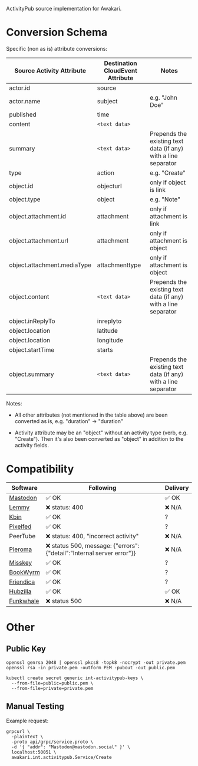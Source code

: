 ActivityPub source implementation for Awakari.

# Conversion Schema

Specific (non as is) attribute conversions:

| Source Activity Attribute   | Destination CloudEvent Attribute | Notes                                                          |
|-----------------------------|----------------------------------|----------------------------------------------------------------|
| actor.id                    | source                           |                                                                |
| actor.name                  | subject                          | e.g. "John Doe"                                                |
| published                   | time                             |                                                                |
| content                     | `<text data>`                    |                                                                |
| summary                     | `<text data>`                    | Prepends the existing text data (if any) with a line separator |
| type                        | action                           | e.g. "Create"                                                  |
| object.id                   | objecturl                        | only if object is link                                         |
| object.type                 | object                           | e.g. "Note"                                                    |
| object.attachment.id        | attachment                       | only if attachment is link                                     |
| object.attachment.url       | attachment                       | only if attachment is object                                   |
| object.attachment.mediaType | attachmenttype                   | only if attachment is object                                   |
| object.content              | `<text data>`                    | Prepends the existing text data (if any) with a line separator |
| object.inReplyTo            | inreplyto                        |
| object.location             | latitude                         |
| object.location             | longitude                        |
| object.startTime            | starts                           |
| object.summary              | `<text data>`                    | Prepends the existing text data (if any) with a line separator |

Notes:

* All other attributes (not mentioned in the table above) are been converted as is, e.g. "duration" -> "duration"

* Activity attribute may be an "object" without an activity type (verb, e.g. "Create"). 
  Then it's also been converted as "object" in addition to the activity fields.

# Compatibility

| Software                                                      | Following                                                            | Delivery |
|---------------------------------------------------------------|----------------------------------------------------------------------|----------|
| [Mastodon](https://en.wikipedia.org/wiki/Mastodon_(software)) | ✅ OK                                                                 | ✅ OK     |
| [Lemmy](https://en.wikipedia.org/wiki/Lemmy_(software))       | ❌ status: 400                                                        | ❌ N/A    |
| [Kbin](https://kbin.socail)                                   | ✅ OK                                                                 | ?        |
| [Pixelfed](https://pixelfed.ru)                               | ✅ OK                                                                 | ?        |
| PeerTube                                                      | ❌ status: 400, "incorrect activity"                                  | ❌ N/A    |
| [Pleroma](https://stereophonic.space)                         | ❌ status 500, message: {"errors":{"detail":"Internal server error"}} | ❌ N/A    |         |
| [Misskey](https://den.raccoon.quest/)                         | ✅ OK                                                                 | ?        |
| [BookWyrm](https://bookwyrm.social)                           | ✅ OK                                                                 | ?        |
| [Friendica](https://venera.social)                            | ✅ OK                                                                 | ?        |
| [Hubzilla](https://libera.site)                               | ✅ OK                                                                 | ✅ OK    |
| [Funkwhale](https://funkwhale.our-space.xyz)                  | ❌ status 500                                                         | ❌ N/A   |          

# Other

## Public Key

```shell
openssl genrsa 2048 | openssl pkcs8 -topk8 -nocrypt -out private.pem
openssl rsa -in private.pem -outform PEM -pubout -out public.pem
```

```shell
kubectl create secret generic int-activitypub-keys \
  --from-file=public=public.pem \
  --from-file=private=private.pem
```

## Manual Testing

Example request:
```shell
grpcurl \
  -plaintext \
  -proto api/grpc/service.proto \
  -d '{ "addr": "Mastodon@mastodon.social" }' \
  localhost:50051 \
  awakari.int.activitypub.Service/Create
```
